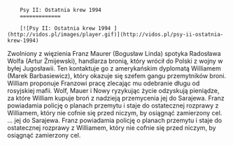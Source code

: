 
        Psy II: Ostatnia krew 1994 
        =============
        
        [![Psy II: Ostatnia krew 1994 ](http://vidos.pl/images/player.gif)](http://vidos.pl/psy-ii-ostatnia-krew-1994)
        
        
 Zwolniony z więzienia Franz Maurer (Bogusław Linda) spotyka Radosława Wolfa (Artur Żmijewski), handlarza bronią, który wrócił do Polski z wojny w byłej Jugosławii. Ten kontaktuje go z amerykańskim dyplomatą Williamem (Marek Barbasiewicz), który okazuje się szefem gangu przemytników broni. William proponuje Franzowi pracę zlecając mu odebranie długu od rosyjskiej mafii. Wolf, Mauer i Nowy ryzykując życie odzyskują pieniądze, za które William kupuje broń z nadzieją przemycenia jej do Sarajewa. Franz powiadamia policję o planach przemytu i staje do ostatecznej rozprawy z Williamem, który nie cofnie się przed niczym, by osiągnąć zamierzony cel.   ... jej do Sarajewa. Franz powiadamia policję o planach przemytu i staje do ostatecznej rozprawy z Williamem, który nie cofnie się przed niczym, by osiągnąć zamierzony cel.
    